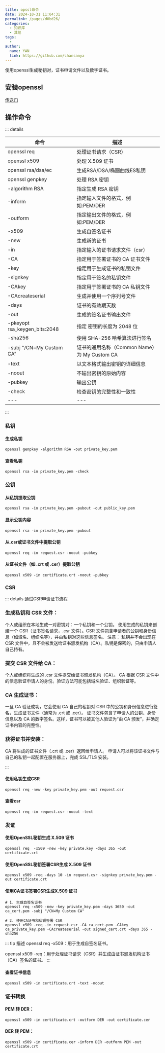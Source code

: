 ```yaml
---
title: opssl命令
date: 2024-10-31 11:04:31
permalink: /pages/d0bd26/
categories:
  - 知识库
  - 其他
tags:
  - 
author: 
  name: YAN
  link: https://github.com/chansanya
---
```


使用openssl生成秘钥对，证书申请文件以及数字证书。
<!-- more -->

## 安装openssl
[传送门](https://slproweb.com/products/Win32OpenSSL.html)


## 操作命令

::: details

| 命令                            | 描述                                 |
|-------------------------------|------------------------------------|
| openssl req                   | 处理证书请求（CSR）                        |
| openssl x509                  | 处理 X.509 证书                        |
| openssl rsa/dsa/ec            | 生成RSA/DSA/椭圆曲线ES私钥                 |
| openssl genpkey               | 处理 RSA 密钥                          |
| -algorithm RSA                | 指定生成 RSA 密钥                        |
| -inform                       | 指定输入文件的格式，例如:PEM/DER               |
| -outform                      | 指定输出文件的格式，例如:PEM/DER               |
| -x509                         | 生成自签名证书                            |
| -new                          | 生成新的证书                             |
| -in                           | 指定输入的证书请求文件（csr）                   |
| -CA                           | 指定用于签署证书的 CA 证书文件                  |
| -key                          | 指定用于生成证书的私钥文件                      |
| -signkey                      | 指定用于签名的私钥文件                        |
| -CAkey                        | 指定用于签署证书的 CA 私钥文件                  |
| -CAcreateserial               | 生成并使用一个序列号文件                       |
| -days                         | 证书的有效期天数                           |
| -out                          | 生成的签名证书输出文件                        |
| -pkeyopt rsa_keygen_bits:2048 | 指定 密钥的长度为 2048 位                   |
| -sha256                       | 使用 SHA-256 哈希算法进行签名                |
| -subj "/CN=My Custom CA"      | 证书的通用名称（Common Name）为 My Custom CA | 
| -text                         | 以文本格式输出密钥的详细信息                     | 
| -noout                        | 不输出密钥的原始内容                         | 
| -pubkey                       | 输出公钥                               | 
| -check                        | 检查密钥的完整性和一致性                       | 
| ---                           | ---                                |
:::

### 私钥

#### 生成私钥
```shell
openssl genpkey -algorithm RSA -out private_key.pem
```
#### 查看私钥
```shell
openssl rsa -in private_key.pem -check
```

### 公钥

#### 从私钥提取公钥
```shell
openssl rsa -in private_key.pem -pubout -out public_key.pem
```
#### 显示公钥内容
```shell
openssl rsa -in private_key.pem -pubout
```

#### 从.csr或证书文件中提取公钥
```shell
openssl req -in request.csr -noout -pubkey
```

#### 从证书文件（如 .crt 或 .cer）提取公钥
```shell
openssl x509 -in certificate.crt -noout -pubkey
```


### CSR

::: details 通过CSR申请证书流程

### 生成私钥和 CSR 文件：

个人或组织在本地生成一对密钥对：一个私钥和一个公钥。
使用生成的私钥来创建一个 CSR（证书签名请求，.csr 文件）。CSR 文件包含申请者的公钥和身份信息（如域名、组织名等），并由私钥对这些信息签名。
注意：
私钥并不会出现在 CSR 文件中，且不会被发送给证书颁发机构（CA）。私钥是保密的，只由申请人自己持有。
###  提交 CSR 文件给 CA：

个人或组织将生成的 .csr 文件提交给证书颁发机构（CA）。
CA 根据 CSR 文件中的信息验证申请人的身份。验证方法可能包括域名验证、组织验证等。

### CA 生成证书：

一旦 CA 验证成功，它会使用 CA 自己的私钥对 CSR 中的公钥和身份信息进行签名，生成证书文件（通常为 .crt 或 .cer）。
证书文件包含了申请人的公钥、身份信息以及 CA 的数字签名。这样，证书可以被其他人验证为“由 CA 颁发”，并确定证书内容的完整性。

### 获得证书并安装：

CA 将生成的证书文件（.crt 或 .cer）返回给申请人。
申请人可以将该证书文件与自己的私钥一起配置在服务器上，完成 SSL/TLS 安装。

:::

#### 使用私钥生成CSR
```shell
openssl req -new -key private_key.pem -out request.csr
```

#### 查看csr
```shell
openssl req -in request.csr -noout -text
```


### 发证

#### 使用OpenSSL秘钥生成 X.509 证书
```shell
openssl req  -x509 -new -key private.key -days 365 -out certificate.crt 
```

#### 使用OpenSSL秘钥签署CSR生成 X.509 证书
```shell
openssl x509 -req -days 10 -in request.csr -signkey private_key.pem -out certificate.crt
```

####  使用CA证书签署CSR生成X.509 证书
```shell
# 1. 生成自签名证书
openssl req -x509 -new -key private_key.pem -days 3650 -out ca_cert.pem -subj "/CN=My Custom CA"

# 2. 使用CA证书和私钥签署 CSR
openssl x509 -req -in request.csr -CA ca_cert.pem -CAkey ca_private_key.pem -CAcreateserial -out signed_cert.crt -days 365 -sha256
```

::: tip 描述
openssl req -x509：用于生成自签名证书。

openssl x509 -req：用于处理证书请求（CSR）并生成由证书颁发机构证书（CA）签名的证书。
:::

####   查看证书信息
```shell
openssl x509 -in certificate.crt -text -noout 
```

### 证书转换
####  PEM 转 DER：
```shell
openssl x509 -in certificate.crt -outform DER -out certificate.cer
```
####  DER 转 PEM：

```shell
openssl x509 -in certificate.cer -inform DER -outform PEM -out certificate.crt
```
